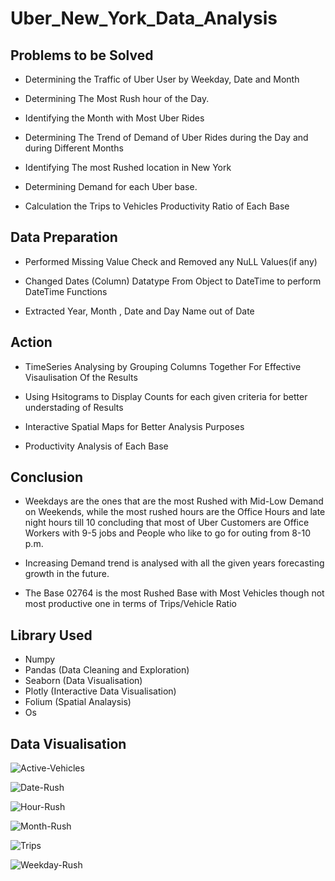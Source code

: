 # Uber_New_York_Data_Analysis
## Problems to be Solved

* Determining the Traffic of Uber User by Weekday, Date and Month

* Determining The Most Rush hour of the Day.

* Identifying the Month with Most Uber Rides

* Determining The Trend of Demand of Uber Rides during the Day and during Different Months

* Identifying The most Rushed location in New York

* Determining Demand for each Uber base.

* Calculation the Trips to Vehicles Productivity Ratio of Each Base


## Data Preparation

* Performed Missing Value Check and Removed any NuLL Values(if any)

* Changed Dates (Column) Datatype From Object to DateTime to perform DateTime Functions

* Extracted Year, Month , Date and Day Name out of Date

## Action

* TimeSeries Analysing by Grouping Columns Together For Effective Visaulisation Of the Results

* Using Hsitograms to Display Counts for each given criteria for better understading of Results

* Interactive Spatial Maps for Better Analysis Purposes

* Productivity Analysis of Each Base

## Conclusion

* Weekdays are the ones that are the most Rushed with Mid-Low Demand on Weekends, while the most rushed hours are the Office Hours and late night hours till 10 concluding that most of Uber Customers are Office Workers with 9-5 jobs and People who like to go for outing from 8-10 p.m.

* Increasing Demand trend is analysed with all the given years forecasting growth in the future.

* The Base 02764 is the most Rushed Base with Most Vehicles though not most productive one in terms of Trips/Vehicle Ratio

## Library Used
* Numpy
* Pandas (Data Cleaning and Exploration)
* Seaborn (Data Visualisation)
* Plotly (Interactive Data Visualisation)
* Folium (Spatial Analaysis) 
* Os
## Data Visualisation

![Active-Vehicles](https://user-images.githubusercontent.com/64770244/132623916-c4187d96-3f58-4b01-856b-b7a7ab1182b5.png)

![Date-Rush](https://user-images.githubusercontent.com/64770244/132624019-b8a21aa7-2981-48b4-9247-993c76ae205c.png)

![Hour-Rush](https://user-images.githubusercontent.com/64770244/132624041-4561e70e-76b8-465a-aff5-e64dc1d4b258.png)

![Month-Rush](https://user-images.githubusercontent.com/64770244/132624058-049b1356-fba4-40df-aad3-fd894943a25e.png)

![Trips](https://user-images.githubusercontent.com/64770244/132624113-f3d5a337-1539-4e93-b5e2-301ba4cad435.png)

![Weekday-Rush](https://user-images.githubusercontent.com/64770244/132624143-33b88fa7-15b4-4b13-a41d-209e624a4ce5.png)
